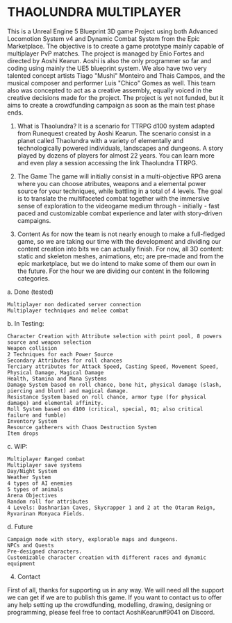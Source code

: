 # THAOLUNDRA MULTIPLAYER
This is a Unreal Engine 5 Blueprint 3D game Project using both Advanced Locomotion System v4 and Dynamic Combat System from the Epic Marketplace. The objective is to create a game prototype mainly capable of multiplayer PvP matches. The project is managed by Enio Fortes and directed by Aoshi Kearun. Aoshi is also the only programmer so far and coding using mainly the UE5 blueprint system. We also have two very talented concept artists Tiago "Mushi" Monteiro and Thais Campos, and the musical composer and performer Luis "Chico" Gomes as well. This team also was concepted to act as a creative assembly, equally voiced in the creative decisions made for the project. The project is yet not funded, but it aims to create a crowdfunding campaign as soon as the main test phase ends.


1. What is Thaolundra?
It is a scenario for TTRPG d100 system adapted from Runequest created by Aoshi Kearun. The scenario consist in a planet called Thaolundra with a variety of elementally and technologically powered individuals, landscapes and dungeons. A story played by dozens of players for almost 22 years. You can learn more and even play a session accessing the link Thaolundra TTRPG.
2. The Game
The game will initially consist in a multi-objective RPG arena where you can choose atributes, weapons and a elemental power source for your techniques, while battling in a total of 4 levels. The goal is to translate the multifaceted combat together with the immersive sense of exploration to the videogame medium through - initially - fast paced and customizable combat experience and later with story-driven campaigns.

3. Content
As for now the team is not nearly enough to make a full-fledged game, so we are taking our time with the development and dividing our content creation into bits we can actually finish. For now, all 3D content: static and skeleton meshes, animations, etc; are pre-made and from the epic marketplace, but we do intend to make some of them our own in the future. For the hour we are dividing our content in the following categories.

a. Done (tested)

    Multiplayer non dedicated server connection
    Multiplayer techniques and melee combat

b. In Testing:

    Character Creation with Attribute selection with point pool, 8 powers source and weapon selection
    Weapon collision
    2 Techniques for each Power Source
    Secondary Attributes for roll chances
    Terciary attributes for Attack Speed, Casting Speed, Movement Speed, Physical Damage, Magical Damage
    Health, Stamina and Mana Systems
    Damage System based on roll chance, bone hit, physical damage (slash, piercing and blunt) and magical damage.
    Resistance System based on roll chance, armor type (for physical damage) and elemental affinity.
    Roll System based on d100 (critical, special, 01; also critical failure and fumble)
    Inventory System
    Resource gatherers with Chaos Destruction System
    Item drops

c. WIP:

    Multiplayer Ranged combat
    Multiplayer save systems
    Day/Night System
    Weather System
    4 types of AI enemies
    5 types of animals
    Arena Objectives
    Random roll for attributes
    4 Levels: Dashnarian Caves, Skycrapper 1 and 2 at the Otaram Reign, Ryvarinan Monyaca Fields.

d. Future

    Campaign mode with story, explorable maps and dungeons.
    NPCs and Quests
    Pre-designed characters.
    Customizable character creation with different races and dynamic equipment


4. Contact

First of all, thanks for supporting us in any way. We will need all the support we can get if we are to publish this game. If you want to contact us to offer any help setting up the crowdfunding, modelling, drawing, designing or programming, please feel free to contact AoshiKearun#9041 on Discord.
